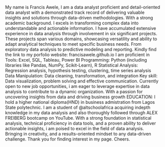 My name is Francis Awele, I am a data analyst proficient and detail-oriented data analyst with a demonstrated track record of delivering valuable insights and solutions through data-driven methodologies. With a strong academic background. 
I excels in transforming complex data into understandable and actionable information. 
I have accumulated extensive experience in data analysis through involvement in six significant projects. These projects span various domains, showcasing versatility and ability to adapt analytical techniques to meet specific business needs. From exploratory data analysis to predictive modeling and reporting.
Kindly find the link to my porfolio website: francisawele.github.io 
I am proficient in Tools: Excel, SQL, Tableau, Power BI
Programming: Python (including libraries like Pandas, NumPy, Scikit-Learn), R
Statistical Analysis: Regression analysis, hypothesis testing, clustering, time series analysis
Data Manipulation: Data cleaning, transformation, and integration
Key skill: Data visualization, problem solving and effective communication.
Currently open to new job opportunities, i am eager to leverage expertise in data analysis to contribute to a dynamic organization. With a passion for uncovering insights from data and driving business growth
EDUCATION: I hold a higher national diploma(HND) in business admistration from Lagos State polytechnic. I am a student of @altschoolafrica acquiring indepth knowledge in my data analysis and also thoroughly followed through ALEX FREIBERG bootcamp on YouTube.
With a strong foundation in statistical analysis, technical proficiency in data tools, and a proven ability to deliver actionable insights, i am poised to excel in the field of data analysis. Bringing in creativity, and a results-oriented mindset to any data-driven challenge.
Thank you for finding interest in my page. Cheers.

